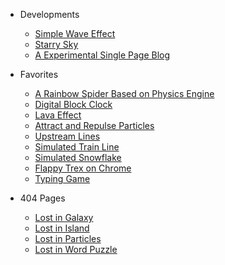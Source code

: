 - Developments
  - [Simple Wave Effect](/demos/dev/wave-effect/)
  - [Starry Sky](/demos/dev/starry-sky/)
  - [A Experimental Single Page Blog](/demos/dev/single-page-blog/)

- Favorites
  - [A Rainbow Spider Based on Physics Engine](/demos/fav/spider-web/)
  - [Digital Block Clock](/demos/fav/digital-block-clock/)
  - [Lava Effect](/demos/fav/lava-effect/)
  - [Attract and Repulse Particles](/demos/fav/attract-and-repulse-particles/)
  - [Upstream Lines](/demos/fav/upstream-lines/)
  - [Simulated Train Line](/demos/fav/simulated-train-line/)
  - [Simulated Snowflake](/demos/fav/simulated-snowflake/)
  - [Flappy Trex on Chrome](/demos/fav/flappy-trex/)
  - [Typing Game](/demos/fav/typing-game/)

- 404 Pages
  - [Lost in Galaxy](demos/404/lost-in-galaxy/)
  - [Lost in Island](demos/404/lost-in-island/)
  - [Lost in Particles](demos/404/lost-in-particles/)
  - [Lost in Word Puzzle](demos/404/lost-in-word-puzzle/)
